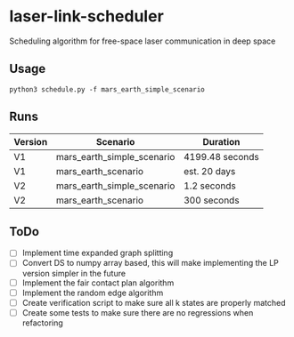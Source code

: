 # laser-link-scheduler
Scheduling algorithm for free-space laser communication in deep space

## Usage
```
python3 schedule.py -f mars_earth_simple_scenario
```

## Runs
| Version | Scenario                   | Duration        |
|---------|----------------------------|-----------------|
| V1      | mars_earth_simple_scenario | 4199.48 seconds |
| V1      | mars_earth_scenario        | est. 20 days    |
| V2      | mars_earth_simple_scenario | 1.2 seconds     |
| V2      | mars_earth_scenario        | 300 seconds     |

## ToDo
- [ ] Implement time expanded graph splitting
- [ ] Convert DS to numpy array based, this will make implementing the LP version simpler in the future
- [ ] Implement the fair contact plan algorithm
- [ ] Implement the random edge algorithm
- [ ] Create verification script to make sure all k states are properly matched
- [ ] Create some tests to make sure there are no regressions when refactoring
